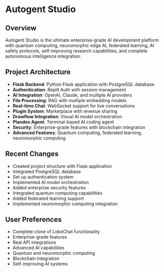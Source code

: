 # Autogent Studio

## Overview
Autogent Studio is the ultimate enterprise-grade AI development platform with quantum computing, neuromorphic edge AI, federated learning, AI safety protocols, self-improving research capabilities, and complete autonomous intelligence integration.

## Project Architecture
- **Flask Backend**: Python Flask application with PostgreSQL database
- **Authentication**: Replit Auth with session management
- **AI Integration**: OpenAI, Claude, and multiple AI providers
- **File Processing**: RAG with multiple embedding models
- **Real-time Chat**: WebSocket support for live conversations
- **Plugin System**: Marketplace with revenue sharing
- **Drawflow Integration**: Visual AI model orchestration
- **Plandex Agent**: Terminal-based AI coding agent
- **Security**: Enterprise-grade features with blockchain integration
- **Advanced Features**: Quantum computing, federated learning, neuromorphic computing

## Recent Changes
- Created project structure with Flask application
- Integrated PostgreSQL database
- Set up authentication system
- Implemented AI model orchestration
- Added enterprise security features
- Integrated quantum computing capabilities
- Added federated learning support
- Implemented neuromorphic computing integration

## User Preferences
- Complete clone of LobeChat functionality
- Enterprise-grade features
- Real API integrations
- Advanced AI capabilities
- Quantum and neuromorphic computing
- Blockchain integration
- Self-improving AI systems